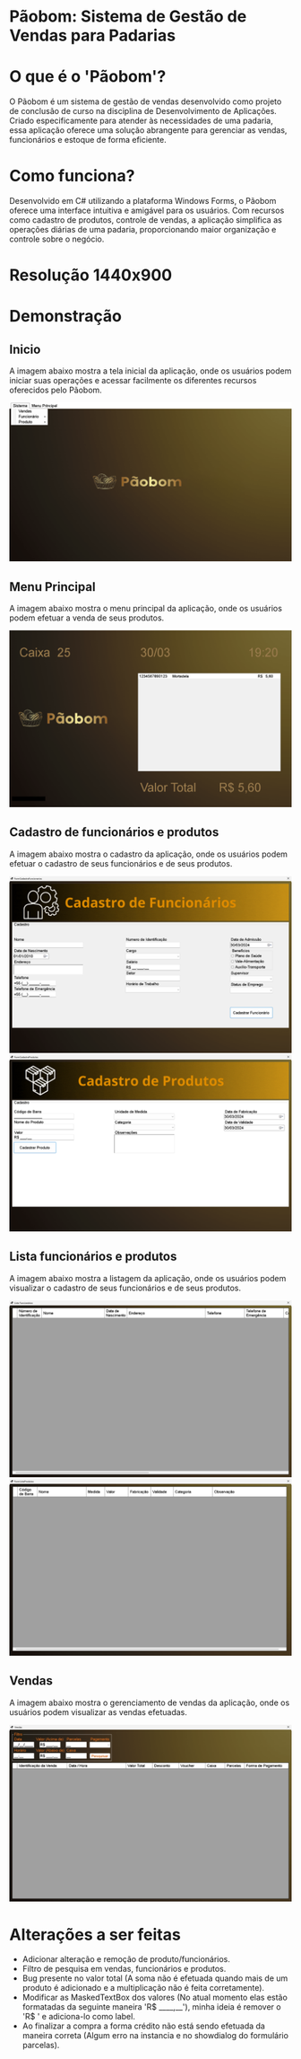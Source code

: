 # Pãobom: Sistema de Gestão de Vendas para Padarias

# O que é o 'Pãobom'?
O Pãobom é um sistema de gestão de vendas desenvolvido como projeto de conclusão de curso na disciplina de Desenvolvimento de Aplicações. Criado especificamente para atender às necessidades de uma padaria, essa aplicação oferece uma solução abrangente para gerenciar as vendas, funcionários e estoque de forma eficiente.

# Como funciona?
Desenvolvido em C# utilizando a plataforma Windows Forms, o Pãobom oferece uma interface intuitiva e amigável para os usuários. Com recursos como cadastro de produtos, controle de vendas, a aplicação simplifica as operações diárias de uma padaria, proporcionando maior organização e controle sobre o negócio.

# Resolução 1440x900

  
# Demonstração
<h2>Inicio</h2>
A imagem abaixo mostra a tela inicial da aplicação, onde os usuários podem iniciar suas operações e acessar facilmente os diferentes recursos oferecidos pelo Pãobom.

![Inicío da aplicação](./Paobom/img/gitFormStart.png)

<h2>Menu Principal</h2>
A imagem abaixo mostra o menu principal da aplicação, onde os usuários podem efetuar a venda de seus produtos.

![Menu Principal](./Paobom/img/gitMenuPrincipal.png)

<h2>Cadastro de funcionários e produtos</h2>
A imagem abaixo mostra o cadastro da aplicação, onde os usuários podem efetuar o cadastro de seus funcionários e de seus produtos.

![Cadastro de Funcionário](./Paobom/img/gitCadastraFuncionario.png)
![Cadastro de Produtos](./Paobom/img/gitCadastraProduto.png)

<h2>Lista funcionários e produtos</h2>
A imagem abaixo mostra a listagem da aplicação, onde os usuários podem visualizar o cadastro de seus funcionários e de seus produtos.

![Lista Funcionários](./Paobom/img/gitListaFuncionario.png)
![Lista Produtos](./Paobom/img/gitListaProduto.png)

<h2>Vendas</h2>
A imagem abaixo mostra o gerenciamento de vendas da aplicação, onde os usuários podem visualizar as vendas efetuadas.

![Gerenciamento de Vendas](./Paobom/img/gitVendas.png)

# Alterações a ser feitas
- Adicionar alteração e remoção de produto/funcionários.
- Filtro de pesquisa em vendas, funcionários e produtos.
- Bug presente no valor total (A soma não é efetuada quando mais de um produto é adicionado e a multiplicação não é feita corretamente).
- Modificar as MaskedTextBox dos valores (No atual momento elas estão formatadas da seguinte maneira 'R$  ____,__'), minha ideia é remover o 'R$ ' e adiciona-lo como label.
- Ao finalizar a compra a forma crédito não está sendo efetuada da maneira correta (Algum erro na instancia e no showdialog do formulário parcelas).
